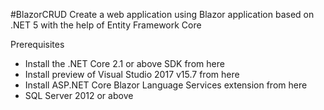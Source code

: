 #BlazorCRUD
Create a web application using Blazor application based on .NET 5 with the help of Entity Framework Core

Prerequisites
- Install the .NET Core 2.1 or above SDK from here
- Install preview of Visual Studio 2017 v15.7 from here
- Install ASP.NET Core Blazor Language Services extension from here
- SQL Server 2012 or above
